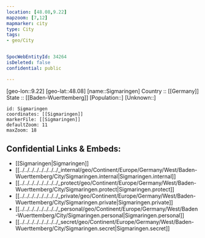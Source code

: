 ```yaml
---
location: [48.08,9.22] 
mapzoom: [7,12] 
mapmarker: city 
type: City
tags:
- geo/City


SpocWebEntityId: 34264
isDeleted: false
confidential: public

---
```

[geo-lon::9.22] 
[geo-lat::48.08] 
[name::Sigmaringen] 
Country :: [[Germany]]  
State :: [[Baden-Wuerttemberg]] 
[Population::] 
[Unknown::] 


```leaflet
id: Sigmaringen
coordinates: [[Sigmaringen]] 
markerFile: [[Sigmaringen]] 
defaultZoom: 11 
maxZoom: 18
```


## Confidential Links & Embeds: 
- [[Sigmaringen|Sigmaringen]]  
- [[../../../../../../../../_internal/geo/Continent/Europe/Germany/West/Baden-Wuerttemberg/City/Sigmaringen.internal|Sigmaringen.internal]] 
- [[../../../../../../../../_protect/geo/Continent/Europe/Germany/West/Baden-Wuerttemberg/City/Sigmaringen.protect|Sigmaringen.protect]] 
- [[../../../../../../../../_private/geo/Continent/Europe/Germany/West/Baden-Wuerttemberg/City/Sigmaringen.private|Sigmaringen.private]] 
- [[../../../../../../../../_personal/geo/Continent/Europe/Germany/West/Baden-Wuerttemberg/City/Sigmaringen.personal|Sigmaringen.personal]] 
- [[../../../../../../../../_secret/geo/Continent/Europe/Germany/West/Baden-Wuerttemberg/City/Sigmaringen.secret|Sigmaringen.secret]] 
